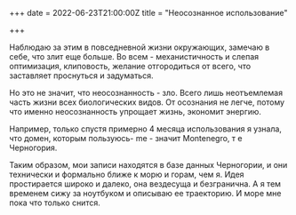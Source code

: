 +++
date = 2022-06-23T21:00:00Z
title = "Неосознанное использование"

+++

Наблюдаю за этим в повседневной жизни окружающих, замечаю в себе, что злит еще больше. Во всем - механистичность и слепая оптимизация, клиповость, желание отгородиться от всего, что заставляет проснуться и задуматься.

Но это не значит, что неосознанность - зло. Всего лишь неотъемлемая часть жизни всех биологических видов. От осознания не легче, потому что именно неосознанность упрощает жизнь, экономит энергию.

Например, только спустя примерно 4 месяца использования я узнала, что домен, которым пользуюсь- me - значит Montenegro, т е Черногория.

Таким образом, мои записи находятся в базе данных Черногории, и они технически и формально ближе к морю и горам, чем я. Идея простирается широко и далеко, она вездесуща и безгранична. А я тем временем сижу за ноутбуком и описываю ее траекторию. И море мне пока что только снится.

